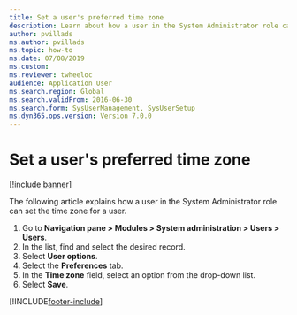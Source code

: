 ```yaml
--- 
title: Set a user's preferred time zone
description: Learn about how a user in the System Administrator role can set the time zone for a user, including a step-by-step process. 
author: pvillads
ms.author: pvillads
ms.topic: how-to
ms.date: 07/08/2019
ms.custom:
ms.reviewer: twheeloc 
audience: Application User  
ms.search.region: Global
ms.search.validFrom: 2016-06-30
ms.search.form: SysUserManagement, SysUserSetup 
ms.dyn365.ops.version: Version 7.0.0 
---
```


# Set a user's preferred time zone

[!include [banner](../../includes/banner.md)]

The following article explains how a user in the System Administrator role can set the time zone for a user.

1. Go to **Navigation pane > Modules > System administration > Users > Users**.
2. In the list, find and select the desired record.
3. Select **User options**.
4. Select the **Preferences** tab.
5. In the **Time zone** field, select an option from the drop-down list.
6. Select **Save**.



[!INCLUDE[footer-include](../../../../includes/footer-banner.md)]
